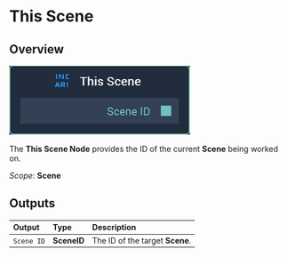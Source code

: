 # This Scene

## Overview

![The This Scene Node.](../../../.gitbook/assets/node-this-scene.png)

The **This Scene Node** provides the ID of the current **Scene** being worked on.

*Scope*: **Scene**

## Outputs

| Output | Type | Description |
| :--- | :--- | :--- |
| `Scene ID` | **SceneID** | The ID of the target **Scene**. |

